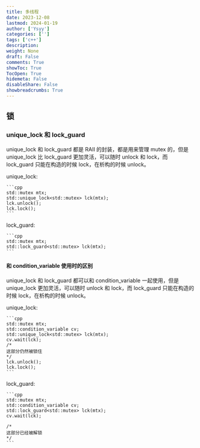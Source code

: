 ```yaml
---
title: 多线程
date: 2023-12-08
lastmod: 2024-01-19
author: ['Ysyy']
categories: ['']
tags: ['c++']
description: 
weight: None
draft: False
comments: True
showToc: True
TocOpen: True
hidemeta: False
disableShare: False
showbreadcrumbs: True
---
```

## 锁

### unique_lock 和 lock_guard

unique_lock 和 lock_guard 都是 RAII 的封装，都是用来管理 mutex 的，但是 unique_lock 比 lock_guard 更加灵活，可以随时 unlock 和 lock，而 lock_guard 只能在构造的时候 lock，在析构的时候 unlock。

unique_lock:

    ```cpp
    std::mutex mtx;
    std::unique_lock<std::mutex> lck(mtx);
    lck.unlock();
    lck.lock();
    ```

lock_guard:

    ```cpp
    std::mutex mtx;
    std::lock_guard<std::mutex> lck(mtx);
    ```

#### 和 condition_variable 使用时的区别

unique_lock 和 lock_guard 都可以和 condition_variable 一起使用，但是 unique_lock 更加灵活，可以随时 unlock 和 lock，而 lock_guard 只能在构造的时候 lock，在析构的时候 unlock。

unique_lock:

    ```cpp
    std::mutex mtx;
    std::condition_variable cv;
    std::unique_lock<std::mutex> lck(mtx);
    cv.wait(lck);
    /*
    这部分仍然被锁住
    */
    lck.unlock();
    lck.lock();
    ```
lock_guard:

    ```cpp
    std::mutex mtx;
    std::condition_variable cv;
    std::lock_guard<std::mutex> lck(mtx);
    cv.wait(lck);

    /*
    这部分已经被解锁
    */
    ```